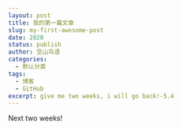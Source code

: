 ```yaml
---
layout: post
title: 我的第一篇文章
slug: my-first-awesome-post
date: 2020
status: publish
author: 空山鸟语
categories: 
  - 默认分类
tags: 
  - 博客
  - GitHub
excerpt: give me two weeks, i will go back!-5.4
---
```


Next two weeks!

